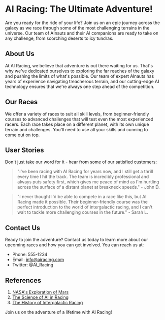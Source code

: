 <!--
Write me content for website with wallpaper which alt text is:

"A team of AInauts and their AI companions racing across the surface of a desert planet in high-tech buggies."

The name/title of the page should not be 1:1 copy of the alt text but rather a real content of the website which is using this wallpaper.

- Use markdown format 
- Start with the heading
- The content should look like a real website 
- Include real sections like references, contact, user stories, etc. use things relevant to the page purpose.
- Feel free to use structure like headings, bullets, numbering, blockquotes, paragraphs, horizontal lines, etc.
- You can use formatting like bold or _italic_
- You can include UTF-8 emojis
- Links should be only #hash anchors (and you can refer to the document itself)
- Do not include images
-->

<!--font:Montserrat-->

# AI Racing: The Ultimate Adventure!

Are you ready for the ride of your life? Join us on an epic journey across the galaxy as we race through some of the most challenging terrains in the universe. Our team of AInauts and their AI companions are ready to take on any challenge, from scorching deserts to icy tundras.

## About Us

At AI Racing, we believe that adventure is out there waiting for us. That's why we've dedicated ourselves to exploring the far reaches of the galaxy and pushing the limits of what's possible. Our team of expert AInauts has years of experience navigating treacherous terrain, and our cutting-edge AI technology ensures that we're always one step ahead of the competition.

## Our Races

We offer a variety of races to suit all skill levels, from beginner-friendly courses to advanced challenges that will test even the most experienced racers. Each race takes place on a different planet, with its own unique terrain and challenges. You'll need to use all your skills and cunning to come out on top.

## User Stories

Don't just take our word for it - hear from some of our satisfied customers:

> "I've been racing with AI Racing for years now, and I still get a thrill every time I hit the track. The team is incredibly professional and always puts safety first, which gives me peace of mind as I'm hurtling across the surface of a distant planet at breakneck speeds." - John D.

> "I never thought I'd be able to compete in a race like this, but AI Racing made it possible. Their beginner-friendly course was the perfect introduction to the world of intergalactic racing, and I can't wait to tackle more challenging courses in the future." - Sarah L.

## Contact Us

Ready to join the adventure? Contact us today to learn more about our upcoming races and how you can get involved. You can reach us at:

- Phone: 555-1234
- Email: info@airacing.com
- Twitter: @AI_Racing

## References

1. [NASA's Exploration of Mars](#)
2. [The Science of AI in Racing](#)
3. [The History of Intergalactic Racing](#)

Join us on the adventure of a lifetime with AI Racing!
